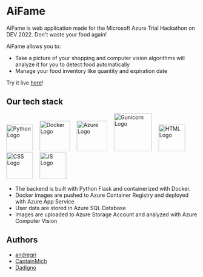 # AiFame

AiFame is web application made for the Microsoft Azure Trial Hackathon on DEV 2022. Don't waste your food again!

AiFame allows you to:
- Take a picture of your shopping and computer vision algorithms will analyze it for you to detect food automatically
- Manage your food inventory like quantity and expiration date

Try it live [here](http://aifame.azurewebsites.net)!

## Our tech stack
<img src="https://cdn.worldvectorlogo.com/logos/python-4.svg" title="Python" alt="Python Logo" width="70"/>&emsp;
<img src="https://cdn.worldvectorlogo.com/logos/docker.svg" title="Docker" alt="Docker Logo" width="80"/>&emsp;
<img src="https://cdn.worldvectorlogo.com/logos/azure-2.svg" title="Docker" alt="Azure Logo" width="80"/>&emsp;
<img src="https://cdn.worldvectorlogo.com/logos/gunicorn.svg" title="Docker" alt="Gunicorn Logo" width="100"/>&emsp;
<img src="https://cdn.worldvectorlogo.com/logos/html-1.svg" title="Docker" alt="HTML Logo" width="70"/>&emsp;
<img src="https://cdn.worldvectorlogo.com/logos/css-3.svg" title="Docker" alt="CSS Logo" width="70"/>&emsp;
<img src="https://cdn.worldvectorlogo.com/logos/logo-javascript.svg" title="Docker" alt="JS Logo" width="70"/>&emsp;

- The backend is built with Python Flask and containerized with Docker.
- Docker images are pushed to Azure Container Registry and deployed with Azure App Service
- User data are stored in Azure SQL Database 
- Images are uploaded to Azure Storage Account and analyzed with Azure Computer Vision

## Authors
- [andregri](https://github.com/andregri)
- [CaptainMich](https://github.com/CaptainMich)
- [Dadigno](https://github.com/Dadigno)
